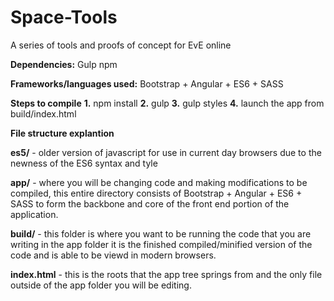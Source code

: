 Space-Tools
==========

A series of tools and proofs of concept for EvE online

**Dependencies:**
Gulp
npm

**Frameworks/languages used:** Bootstrap + Angular + ES6 + SASS

**Steps to compile**
**1.** npm install
**2.** gulp 
**3.** gulp styles
**4.** launch the app from build/index.html

**File structure explantion**

**es5/** - older version of javascript for use in current day browsers due to the newness of the ES6 syntax and tyle

**app/** - where you will be changing code and making modifications to be compiled, this entire directory consists of Bootstrap + Angular + ES6 + SASS to form the backbone and core of the front end portion of the application.

**build/** - this folder is where you want to be running the code that you are writing in the app folder it is the finished compiled/minified version of the code and is able to be viewd in modern browsers.

**index.html** - this is the roots that the app tree springs from and the only file outside of the app folder you will be editing.
